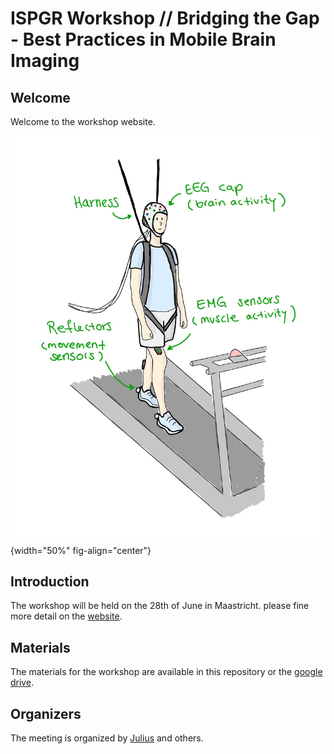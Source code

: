 # ISPGR Workshop // Bridging the Gap - Best Practices in Mobile Brain Imaging

## Welcome
Welcome to the workshop website.

![Treadmill Walking](treadmill_walking.png){width="50%" fig-align="center"}

## Introduction
The workshop will be held on the 28th of June in Maastricht.
please fine more detail on the [website](https://juliuswelzel.github.io/ispgr_workshop/#).

## Materials
The materials for the workshop are available in this repository or the [google drive](https://drive.google.com/drive/folders/1KOwHRer_ciAkL-9W9iTODBg0z9d-ARRA?usp=sharing).

## Organizers
The meeting is organized by [Julius](mailto:j.welzel@neurologie.uni-kiel.de?subject=StepuP%20meeting) and others.
